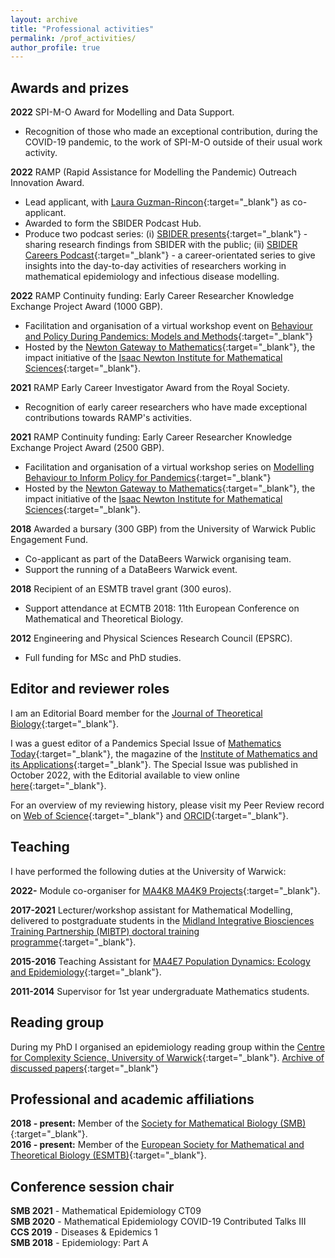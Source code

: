 ```yaml
---
layout: archive
title: "Professional activities"
permalink: /prof_activities/
author_profile: true
---
```


[MIBTP_link]: https://warwick.ac.uk/fac/cross_fac/mibtp/
[PopnDyn_link]: https://warwick.ac.uk/fac/sci/maths/undergrad/ughandbook/year4/ma4e7/
[readgroup_link]: https://warwick.ac.uk/fac/cross_fac/complexity/people/students/dtc/students2012/hill/epi_reading_group/
[Publons_link]: https://publons.com/author/1514993/edward-m-hill
[WOS_link]: https://www.webofscience.com/wos/author/record/172620
[ORCID_link]: https://orcid.org/0000-0002-2992-2004
[JTB_link]: https://www.journals.elsevier.com/journal-of-theoretical-biology

## Awards and prizes

**2022** SPI-M-O Award for Modelling and Data Support.

* Recognition of those who made an exceptional contribution, during the COVID-19 pandemic, to the work of SPI-M-O outside of their usual work activity.

**2022** RAMP (Rapid Assistance for Modelling the Pandemic) Outreach Innovation Award.

* Lead applicant, with [Laura Guzman-Rincon](https://warwick.ac.uk/fac/sci/mathsys/people/students/2015intake/guzmanrincon/){:target="_blank"} as co-applicant.
* Awarded to form the SBIDER Podcast Hub.
* Produce two podcast series: (i) [SBIDER presents](https://sbiderpresents.podbean.com){:target="_blank"} - sharing research findings from SBIDER with the public; (ii) [SBIDER Careers Podcast](https://sbidercareerspodcast.podbean.com){:target="_blank"} - a career-orientated series to give insights into the day-to-day activities of researchers working in mathematical epidemiology and infectious disease modelling.

**2022** RAMP Continuity funding: Early Career Researcher Knowledge Exchange Project Award (1000 GBP).

* Facilitation and organisation of a virtual workshop event on [Behaviour and Policy During Pandemics: Models and Methods](https://gateway.newton.ac.uk/event/tgm114){:target="_blank"}
* Hosted by the [Newton Gateway to Mathematics](https://gateway.newton.ac.uk/about){:target="_blank"}, the impact initiative of the [Isaac Newton Institute for Mathematical Sciences](https://www.newton.ac.uk/){:target="_blank"}.

**2021** RAMP Early Career Investigator Award from the Royal Society.

* Recognition of early career researchers who have made exceptional contributions towards RAMP's activities.

**2021** RAMP Continuity funding: Early Career Researcher Knowledge Exchange Project Award (2500 GBP).

* Facilitation and organisation of a virtual workshop series on [Modelling Behaviour to Inform Policy for Pandemics](https://gateway.newton.ac.uk/event/tgm103){:target="_blank"}
* Hosted by the [Newton Gateway to Mathematics](https://gateway.newton.ac.uk/about){:target="_blank"}, the impact initiative of the [Isaac Newton Institute for Mathematical Sciences](https://www.newton.ac.uk/){:target="_blank"}.

**2018** Awarded a bursary (300 GBP) from the University of Warwick Public Engagement Fund.

* Co-applicant as part of the DataBeers Warwick organising team.
* Support the running of a DataBeers Warwick event.

**2018** Recipient of an ESMTB travel grant (300 euros).

* Support attendance at ECMTB 2018: 11th European Conference on Mathematical and Theoretical Biology.

**2012** Engineering and Physical Sciences Research Council (EPSRC).

* Full funding for MSc and PhD studies.


## Editor and reviewer roles
I am an Editorial Board member for the [Journal of Theoretical Biology][JTB_link]{:target="_blank"}.

I was a guest editor of a Pandemics Special Issue of [Mathematics Today](https://ima.org.uk/publications/mathematics-today/){:target="_blank"}, the magazine of the [Institute of Mathematics and its Applications](https://ima.org.uk/about-us/){:target="_blank"}. The Special Issue was published in October 2022, with the Editorial available to view online [here](https://ima.org.uk/20322/pandemics-special-issue-editorial/){:target="_blank"}.

For an overview of my reviewing history, please visit my Peer Review record on [Web of Science][Publons_link]{:target="_blank"} and [ORCID][ORCID_link]{:target="_blank"}.

## Teaching
I have performed the following duties at the University of Warwick:

**2022-** Module co-organiser for [MA4K8 MA4K9 Projects](https://warwick.ac.uk/fac/sci/maths/currentstudents/ughandbook/year4/ma469/){:target="_blank"}.

**2017-2021** Lecturer/workshop assistant for Mathematical Modelling, delivered to postgraduate students in the [Midland Integrative Biosciences Training Partnership (MIBTP) doctoral training programme][MIBTP_link]{:target="_blank"}.

**2015-2016** Teaching Assistant for [MA4E7 Population Dynamics: Ecology and Epidemiology][PopnDyn_link]{:target="_blank"}.

**2011-2014** Supervisor for 1st year undergraduate Mathematics students.

## Reading group
During my PhD I organised an epidemiology reading group within the [Centre for Complexity Science, University of Warwick](https://warwick.ac.uk/fac/cross_fac/complexity/){:target="_blank"}. [Archive of discussed papers][readgroup_link]{:target="_blank"}

## Professional and academic affiliations
**2018 - present:** Member of the [Society for Mathematical Biology (SMB)](https://www.smb.org){:target="_blank"}. <br/>
**2016 - present:** Member of the [European Society for Mathematical and Theoretical Biology (ESMTB)](https://www.esmtb.org){:target="_blank"}.

## Conference session chair
**SMB 2021** - Mathematical Epidemiology CT09 <br/>
**SMB 2020** - Mathematical Epidemiology COVID-19 Contributed Talks III <br/>
**CCS 2019** - Diseases & Epidemics 1 <br/>
**SMB 2018** - Epidemiology: Part A
